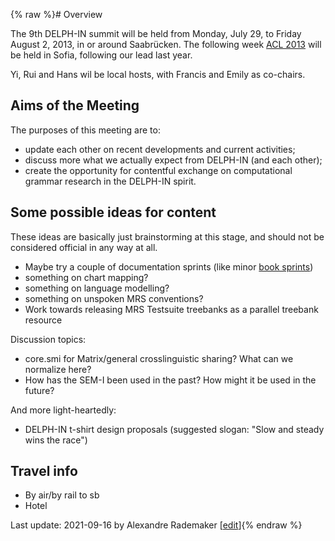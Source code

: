 {% raw %}# Overview

The 9th DELPH-IN summit will be held from Monday, July 29, to Friday
August 2, 2013, in or around Saabrücken. The following week [ACL
2013](http://acl2013.org/site/) will be held in Sofia, following our
lead last year.

Yi, Rui and Hans wil be local hosts, with Francis and Emily as
co-chairs.

## Aims of the Meeting

The purposes of this meeting are to:

- update each other on recent developments and current activities;
- discuss more what we actually expect from DELPH-IN (and each other);
- create the opportunity for contentful exchange on computational grammar research in the DELPH-IN spirit.

## Some possible ideas for content

These ideas are basically just brainstorming at this stage, and should
not be considered official in any way at all.

- Maybe try a couple of documentation sprints (like minor [book sprints](http://www.booksprints.net/))
- something on chart mapping?
- something on language modelling?
- something on unspoken MRS conventions?
- Work towards releasing MRS Testsuite treebanks as a parallel treebank resource

Discussion topics:

- core.smi for Matrix/general crosslinguistic sharing? What can we normalize here?
- How has the SEM-I been used in the past? How might it be used in the future?

And more light-heartedly:

- DELPH-IN t-shirt design proposals (suggested slogan: "Slow and steady wins the race")

## Travel info

- By air/by rail to sb
- Hotel

Last update: 2021-09-16 by Alexandre Rademaker [[edit](https://github.com/delph-in/docs/wiki/SaabruckenTop/_edit)]{% endraw %}